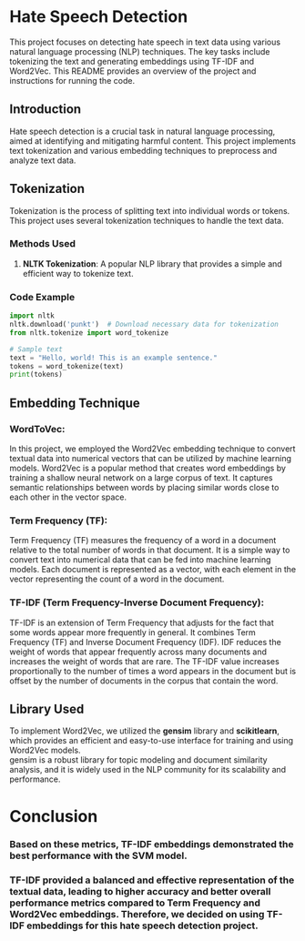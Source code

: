 # Hate Speech Detection

This project focuses on detecting hate speech in text data using various natural language processing (NLP) techniques. The key tasks include tokenizing the text and generating embeddings using TF-IDF and Word2Vec. This README provides an overview of the project and instructions for running the code.

## Introduction

Hate speech detection is a crucial task in natural language processing, aimed at identifying and mitigating harmful content. This project implements text tokenization and various embedding techniques to preprocess and analyze text data.

## Tokenization

Tokenization is the process of splitting text into individual words or tokens. This project uses several tokenization techniques to handle the text data.

### Methods Used

1. **NLTK Tokenization**: A popular NLP library that provides a simple and efficient way to tokenize text.

### Code Example

```python
import nltk
nltk.download('punkt')  # Download necessary data for tokenization
from nltk.tokenize import word_tokenize

# Sample text
text = "Hello, world! This is an example sentence."
tokens = word_tokenize(text)
print(tokens)
```
## Embedding Technique

### **WordToVec:** <br>
In this project, we employed the Word2Vec embedding technique to convert textual data into numerical vectors that can be utilized by machine learning models. Word2Vec is a popular method that creates word embeddings by training a shallow neural network on a large corpus of text. It captures semantic relationships between words by placing similar words close to each other in the vector space.

### **Term Frequency (TF):** <br>
Term Frequency (TF) measures the frequency of a word in a document relative to the total number of words in that document. It is a simple way to convert text into numerical data that can be fed into machine learning models. Each document is represented as a vector, with each element in the vector representing the count of a word in the document.

### **TF-IDF (Term Frequency-Inverse Document Frequency):** <br>
TF-IDF is an extension of Term Frequency that adjusts for the fact that some words appear more frequently in general. It combines Term Frequency (TF) and Inverse Document Frequency (IDF). IDF reduces the weight of words that appear frequently across many documents and increases the weight of words that are rare. The TF-IDF value increases proportionally to the number of times a word appears in the document but is offset by the number of documents in the corpus that contain the word.


## Library Used
To implement Word2Vec, we utilized the **gensim** library and **scikitlearn**, which provides an efficient and easy-to-use interface for training and using Word2Vec models.<br>
gensim is a robust library for topic modeling and document similarity analysis, and it is widely used in the NLP community for its scalability and performance.

# Conclusion

### Based on these metrics, TF-IDF embeddings demonstrated the best performance with the SVM model. <br>
### TF-IDF provided a balanced and effective representation of the textual data, leading to higher accuracy and better overall performance metrics compared to Term Frequency and Word2Vec embeddings. Therefore, we decided on using TF-IDF embeddings for this hate speech detection project.



